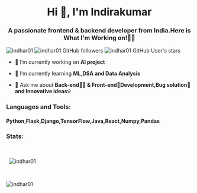 



<h1 align="center">Hi 👋, I'm Indirakumar</h1>
<h3 align="center">A passionate frontend & backend developer from India.Here is What I'm Working on!👨‍💻</h3>


<p align="left"> 
  <img src="https://komarev.com/ghpvc/?username=indhar01&label=Profile%20views&color=0e75b6&style=plastic" alt="indhar01" /> 
  <img alt="indhar01 GitHub followers" src="https://img.shields.io/github/followers/Indhar01?style=plastic">
  <img alt="indhar01 GitHub User's stars" src="https://img.shields.io/github/stars/indhar01?color=1&style=plastic">

</p>



- 🔭 I’m currently working on **AI project**

- 🌱 I’m currently learning **ML,DSA and Data Analysis**

- 💬 Ask me about **Back-end👨‍💻 & Front-end🎨Development,Bug solution🐞and Innovative ideas💡**



<h3 align="left">Languages and Tools:</h3>
<h4>Python,Flask,Django,TensorFlow,Java,React,Numpy,Pandas</h4>


<h3 align="left">Stats:</h3><br>
<p align="left">&nbsp;
  <img align="center" src="https://github-readme-stats.vercel.app/api?username=indhar01&show_icons=true&locale=en" alt="indhar01" />
</p><br>
<p><img align="center" src="https://github-readme-stats.vercel.app/api/top-langs?username=indhar01&show_icons=true&locale=en&layout=compact" alt="indhar01" /></p>




<!--
**Indhar01/Indhar01** is a ✨ _special_ ✨ repository because its `README.md` (this file) appears on your GitHub profile.

Here are some ideas to get you started:

- 🔭 I’m currently working on Mini 
- 🌱 I’m currently learning ML,DSA and Data Analysis
- 👯 I’m looking to collaborate on ...
- 🤔 I’m looking for help with `Cloud Computing`
- 💬 Ask me about Anything
- 📫 How to reach me: ...

